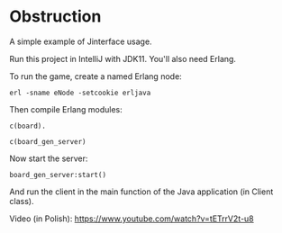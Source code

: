 # Obstruction
A simple example of Jinterface usage. 

Run this project in IntelliJ with JDK11. You'll also need Erlang.

To run the game, create a named Erlang node:

`erl -sname eNode -setcookie erljava`

Then compile Erlang modules:

`c(board).`

`c(board_gen_server)`

Now start the server:

`board_gen_server:start()`

And run the client in the main function of the Java application (in Client class).

Video (in Polish):
<https://www.youtube.com/watch?v=tETrrV2t-u8>

